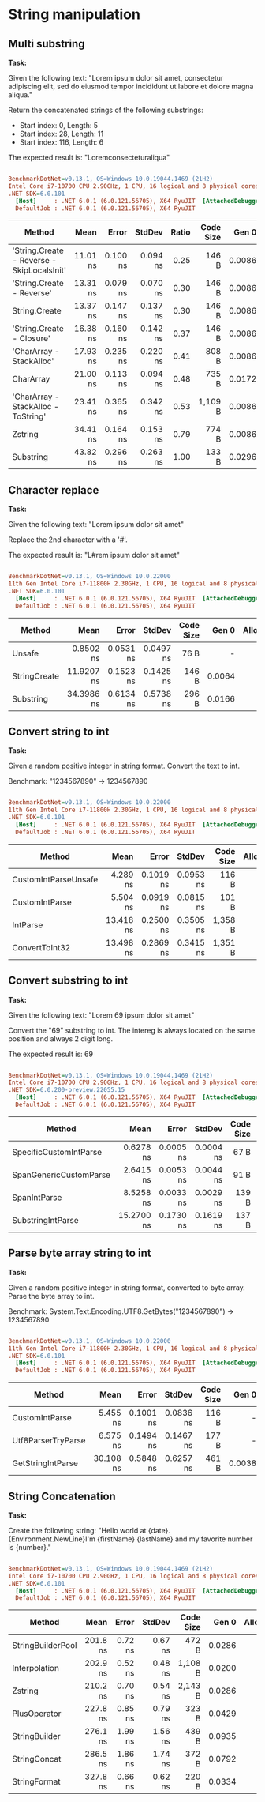 # String manipulation

## Multi substring

**Task:**

Given the following text: "Lorem ipsum dolor sit amet, consectetur adipiscing elit, sed do eiusmod tempor incididunt ut labore et dolore magna aliqua."

Return the concatenated strings of the following substrings:
- Start index: 0, Length: 5
- Start index: 28, Length: 11
- Start index: 116, Length: 6

The expected result is: "Loremconsecteturaliqua"

``` ini

BenchmarkDotNet=v0.13.1, OS=Windows 10.0.19044.1469 (21H2)
Intel Core i7-10700 CPU 2.90GHz, 1 CPU, 16 logical and 8 physical cores
.NET SDK=6.0.101
  [Host]     : .NET 6.0.1 (6.0.121.56705), X64 RyuJIT  [AttachedDebugger]
  DefaultJob : .NET 6.0.1 (6.0.121.56705), X64 RyuJIT


```
|                                     Method |     Mean |    Error |   StdDev | Ratio | Code Size |  Gen 0 | Allocated |
|------------------------------------------- |---------:|---------:|---------:|------:|----------:|-------:|----------:|
| &#39;String.Create - Reverse - SkipLocalsInit&#39; | 11.01 ns | 0.100 ns | 0.094 ns |  0.25 |     146 B | 0.0086 |      72 B |
|                  &#39;String.Create - Reverse&#39; | 13.31 ns | 0.079 ns | 0.070 ns |  0.30 |     146 B | 0.0086 |      72 B |
|                              String.Create | 13.37 ns | 0.147 ns | 0.137 ns |  0.30 |     146 B | 0.0086 |      72 B |
|                  &#39;String.Create - Closure&#39; | 16.38 ns | 0.160 ns | 0.142 ns |  0.37 |     146 B | 0.0086 |      72 B |
|                   &#39;CharArray - StackAlloc&#39; | 17.93 ns | 0.235 ns | 0.220 ns |  0.41 |     808 B | 0.0086 |      72 B |
|                                  CharArray | 21.00 ns | 0.113 ns | 0.094 ns |  0.48 |     735 B | 0.0172 |     144 B |
|        &#39;CharArray - StackAlloc - ToString&#39; | 23.41 ns | 0.365 ns | 0.342 ns |  0.53 |   1,109 B | 0.0086 |      72 B |
|                                    Zstring | 34.41 ns | 0.164 ns | 0.153 ns |  0.79 |     774 B | 0.0086 |      72 B |
|                                  Substring | 43.82 ns | 0.296 ns | 0.263 ns |  1.00 |     133 B | 0.0296 |     248 B |


## Character replace

**Task:**

Given the following text: "Lorem ipsum dolor sit amet"

Replace the 2nd character with a '#'.

The expected result is: "L#rem ipsum dolor sit amet"

``` ini

BenchmarkDotNet=v0.13.1, OS=Windows 10.0.22000
11th Gen Intel Core i7-11800H 2.30GHz, 1 CPU, 16 logical and 8 physical cores
.NET SDK=6.0.101
  [Host]     : .NET 6.0.1 (6.0.121.56705), X64 RyuJIT  [AttachedDebugger]
  DefaultJob : .NET 6.0.1 (6.0.121.56705), X64 RyuJIT


```
|       Method |       Mean |     Error |    StdDev | Code Size |  Gen 0 | Allocated |
|------------- |-----------:|----------:|----------:|----------:|-------:|----------:|
|       Unsafe |  0.8502 ns | 0.0531 ns | 0.0497 ns |      76 B |      - |         - |
| StringCreate | 11.9207 ns | 0.1523 ns | 0.1425 ns |     146 B | 0.0064 |      80 B |
|    Substring | 34.3986 ns | 0.6134 ns | 0.5738 ns |     296 B | 0.0166 |     208 B |

## Convert string to int

**Task:**

Given a random positive integer in string format.
Convert the text to int.

Benchmark: "1234567890" -> 1234567890

``` ini

BenchmarkDotNet=v0.13.1, OS=Windows 10.0.22000
11th Gen Intel Core i7-11800H 2.30GHz, 1 CPU, 16 logical and 8 physical cores
.NET SDK=6.0.101
  [Host]     : .NET 6.0.1 (6.0.121.56705), X64 RyuJIT  [AttachedDebugger]
  DefaultJob : .NET 6.0.1 (6.0.121.56705), X64 RyuJIT


```
|               Method |      Mean |     Error |    StdDev | Code Size | Allocated |
|--------------------- |----------:|----------:|----------:|----------:|----------:|
| CustomIntParseUnsafe |  4.289 ns | 0.1019 ns | 0.0953 ns |     116 B |         - |
|       CustomIntParse |  5.504 ns | 0.0919 ns | 0.0815 ns |     101 B |         - |
|             IntParse | 13.418 ns | 0.2500 ns | 0.3505 ns |   1,358 B |         - |
|       ConvertToInt32 | 13.498 ns | 0.2869 ns | 0.3415 ns |   1,351 B |         - |

## Convert substring to int

**Task:**

Given the following text: "Lorem 69 ipsum dolor sit amet"

Convert the "69" substring to int. The intereg is always located on the same position and always 2 digit long.

The expected result is: 69

``` ini

BenchmarkDotNet=v0.13.1, OS=Windows 10.0.19044.1469 (21H2)
Intel Core i7-10700 CPU 2.90GHz, 1 CPU, 16 logical and 8 physical cores
.NET SDK=6.0.200-preview.22055.15
  [Host]     : .NET 6.0.1 (6.0.121.56705), X64 RyuJIT  [AttachedDebugger]
  DefaultJob : .NET 6.0.1 (6.0.121.56705), X64 RyuJIT


```
|                 Method |       Mean |     Error |    StdDev | Code Size |  Gen 0 | Allocated |
|----------------------- |-----------:|----------:|----------:|----------:|-------:|----------:|
| SpecificCustomIntParse |  0.6278 ns | 0.0005 ns | 0.0004 ns |      67 B |      - |         - |
| SpanGenericCustomParse |  2.6415 ns | 0.0053 ns | 0.0044 ns |      91 B |      - |         - |
|           SpanIntParse |  8.5258 ns | 0.0033 ns | 0.0029 ns |     139 B |      - |         - |
|      SubstringIntParse | 15.2700 ns | 0.1730 ns | 0.1619 ns |     137 B | 0.0038 |      32 B |

## Parse byte array string to int

**Task:**

Given a random positive integer in string format, converted to byte array.
Parse the byte array to int.

Benchmark: System.Text.Encoding.UTF8.GetBytes("1234567890") -> 1234567890

``` ini

BenchmarkDotNet=v0.13.1, OS=Windows 10.0.22000
11th Gen Intel Core i7-11800H 2.30GHz, 1 CPU, 16 logical and 8 physical cores
.NET SDK=6.0.101
  [Host]     : .NET 6.0.1 (6.0.121.56705), X64 RyuJIT  [AttachedDebugger]
  DefaultJob : .NET 6.0.1 (6.0.121.56705), X64 RyuJIT


```
|             Method |      Mean |     Error |    StdDev | Code Size |  Gen 0 | Allocated |
|------------------- |----------:|----------:|----------:|----------:|-------:|----------:|
|     CustomIntParse |  5.455 ns | 0.1001 ns | 0.0836 ns |     116 B |      - |         - |
| Utf8ParserTryParse |  6.575 ns | 0.1494 ns | 0.1467 ns |     177 B |      - |         - |
|  GetStringIntParse | 30.108 ns | 0.5848 ns | 0.6257 ns |     461 B | 0.0038 |      48 B |

## String Concatenation

**Task:**

Create the following string: "Hello world at {date}.{Environment.NewLine}I'm {firstName} {lastName} and my favorite number is {number}."

``` ini

BenchmarkDotNet=v0.13.1, OS=Windows 10.0.19044.1469 (21H2)
Intel Core i7-10700 CPU 2.90GHz, 1 CPU, 16 logical and 8 physical cores
.NET SDK=6.0.101
  [Host]     : .NET 6.0.1 (6.0.121.56705), X64 RyuJIT  [AttachedDebugger]
  DefaultJob : .NET 6.0.1 (6.0.121.56705), X64 RyuJIT


```
|            Method |     Mean |   Error |  StdDev | Code Size |  Gen 0 | Allocated |
|------------------ |---------:|--------:|--------:|----------:|-------:|----------:|
| StringBuilderPool | 201.8 ns | 0.72 ns | 0.67 ns |     472 B | 0.0286 |     240 B |
|     Interpolation | 202.9 ns | 0.52 ns | 0.48 ns |   1,108 B | 0.0200 |     168 B |
|           Zstring | 210.2 ns | 0.70 ns | 0.54 ns |   2,143 B | 0.0286 |     240 B |
|      PlusOperator | 227.8 ns | 0.85 ns | 0.79 ns |     323 B | 0.0429 |     360 B |
|     StringBuilder | 276.1 ns | 1.99 ns | 1.56 ns |     439 B | 0.0935 |     784 B |
|      StringConcat | 286.5 ns | 1.86 ns | 1.74 ns |     372 B | 0.0792 |     664 B |
|      StringFormat | 327.8 ns | 0.66 ns | 0.62 ns |     220 B | 0.0334 |     280 B |
